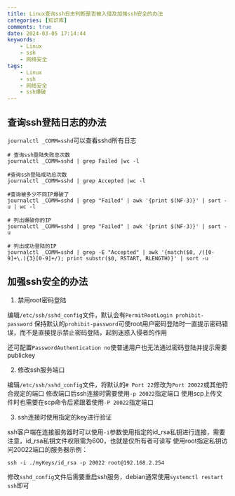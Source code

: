 ```yaml
---
title: Linux查询ssh日志判断是否被入侵及加强ssh安全的办法
categories: [知识库]
comments: true
date: 2024-03-05 17:14:44
keywords:
    - Linux
    - ssh
    - 网络安全
tags:
    - Linux
    - ssh
    - 网络安全
    - ssh爆破
---
```


## 查询ssh登陆日志的办法


`journalctl _COMM=sshd`可以查看sshd所有日志

```shell
# 查询ssh登陆失败总次数
journalctl _COMM=sshd | grep Failed |wc -l

#查询ssh登陆成功总次数
journalctl _COMM=sshd | grep Accepted |wc -l

#查询被多少不同IP爆破了
journalctl _COMM=sshd | grep "Failed" | awk '{print $(NF-3)}' | sort -u | wc -l

# 列出爆破你的IP
journalctl _COMM=sshd | grep "Failed" | awk '{print $(NF-3)}' | sort -u

# 列出成功登陆的IP
journalctl _COMM=sshd | grep -E "Accepted" | awk '{match($0, /([0-9]+\.){3}[0-9]+/); print substr($0, RSTART, RLENGTH)}' | sort -u
```

<!-- more -->

## 加强ssh安全的办法

1. 禁用root密码登陆

编辑`/etc/ssh/sshd_config`文件，默认会有`PermitRootLogin prohibit-password`
保持默认的`prohibit-password`可使root用户密码登陆时一直提示密码错误，而不是直接提示禁止密码登陆，起到迷惑入侵者的作用

还可配置`PasswordAuthentication no`使普通用户也无法通过密码登陆并提示需要publickey

2. 修改ssh服务端口

编辑`/etc/ssh/sshd_config`文件，将默认的`# Port 22`修改为`Port 20022`或其他符合规定的端口
修改端口后ssh连接时需要使用`-p 20022`指定端口
使用scp上传文件时也需要在scp命令后紧跟着使用`-P 20022`指定端口

3. ssh连接时使用指定的key进行验证

ssh客户端在连接服务器时可以使用`-i`参数使用指定的id_rsa私钥进行连接，需要注意，id_rsa私钥文件权限需为600，也就是仅所有者可读写
使用root指定私钥访问20022端口的服务器示例：
```shell
ssh -i ./myKeys/id_rsa -p 20022 root@192.168.2.254
```

修改`sshd_config`文件后需要重启ssh服务，debian通常使用`systemctl restart ssh`即可